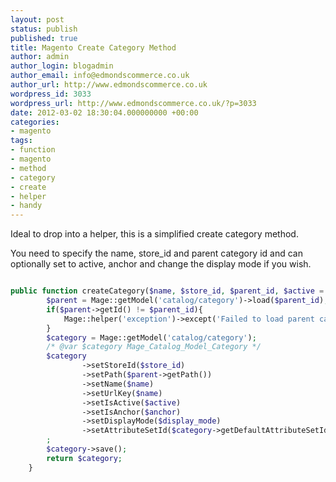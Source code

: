 ```yaml
---
layout: post
status: publish
published: true
title: Magento Create Category Method
author: admin
author_login: blogadmin
author_email: info@edmondscommerce.co.uk
author_url: http://www.edmondscommerce.co.uk
wordpress_id: 3033
wordpress_url: http://www.edmondscommerce.co.uk/?p=3033
date: 2012-03-02 18:30:04.000000000 +00:00
categories:
- magento
tags:
- function
- magento
- method
- category
- create
- helper
- handy
---
```

Ideal to drop into a helper, this is a simplified create category method.

You need to specify the name, store_id and parent category id and can optionally set to active, anchor and change the display mode if you wish.

```php

public function createCategory($name, $store_id, $parent_id, $active = 0, $anchor = 0, $display_mode='PRODUCTS') {
        $parent = Mage::getModel('catalog/category')->load($parent_id);
        if($parent->getId() != $parent_id){
            Mage::helper('exception')->except('Failed to load parent category', 'Fatal');
        }
        $category = Mage::getModel('catalog/category');
        /* @var $category Mage_Catalog_Model_Category */
        $category
                ->setStoreId($store_id)
                ->setPath($parent->getPath())
                ->setName($name)
                ->setUrlKey($name)
                ->setIsActive($active)
                ->setIsAnchor($anchor)
                ->setDisplayMode($display_mode)
                ->setAttributeSetId($category->getDefaultAttributeSetId())
        ;
        $category->save();
        return $category;
    }

```

